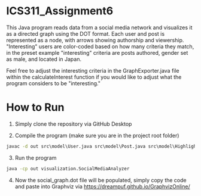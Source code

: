 # ICS311_Assignment6

This Java program reads data from a social media network and visualizes it as a directed graph using the DOT format. Each user and post is represented as a node, with arrows showing authorship and viewership. "Interesting" users are color-coded based on how many criteria they match, in the preset example "interesting" criteria are posts authored, gender set as male, and located in Japan.

Feel free to adjust the interesting criteria in the GraphExporter.java file within the calculateInterest function if you would like to adjust what the program considers to be "interesting."

# How to Run

1. Simply clone the repository via GitHub Desktop

2. Compile the program (make sure you are in the project root folder)
```cmd
javac -d out src\model\User.java src\model\Post.java src\model\HighlightedUser.java src\visualization\GraphExporter.java src\visualization\SocialMediaAnalyzer.java
```
3. Run the program
```cmd
java -cp out visualization.SocialMediaAnalyzer
```
4. Now the social_graph.dot file will be populated, simply copy the code and paste into Graphviz via https://dreampuf.github.io/GraphvizOnline/
